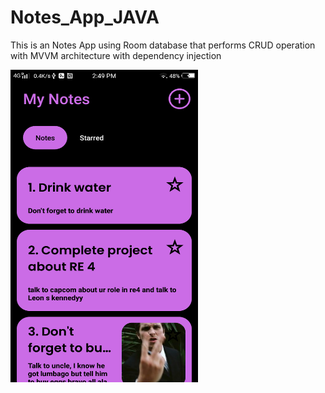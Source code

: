 # Notes_App_JAVA

This is an Notes App using Room database that performs CRUD operation with MVVM architecture with dependency injection

<img src="https://github.com/shalenMathew/Notes_App_JAVA/blob/master/github%20pics/Screenshot_20230915_144937.png" alt="Splash_Screen" width="300" height="500">
